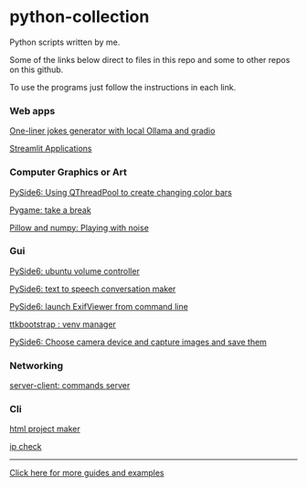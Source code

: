 # python-collection
Python scripts written by me.

Some of the links below direct to files in this repo and some to other repos on this github.

To use the programs just follow the instructions in each link.

<h3> Web apps</h3>

<a href="https://github.com/ip-repo/python/blob/main/local-ollama-one-liners-jokes/local-ollama-one-liners-jokes.md"> One-liner jokes generator with local Ollama and gradio </a>


<a href="https://github.com/ip-repo/python/blob/main/streamlit-scripts/streamlit-index.md">Streamlit Applications</a>


<h3>Computer Graphics or Art</h3>

<a href="https://github.com/ip-repo/python/blob/main/color-bar/color-bar.md">PySide6: Using QThreadPool to create changing color bars</a>

<a href="https://github.com/ip-repo/python/blob/main/take-break/take-brake.md">Pygame: take a break </a>

<a href="https://github.com/ip-repo/python/blob/main/playing-with-noise/noisy-examples.md">Pillow and numpy: Playing with noise</a>

<h3>Gui</h3>

<a href="https://github.com/ip-repo/vc/blob/main/README.md">PySide6: ubuntu volume controller</a>

<a href="https://github.com/ip-repo/conversation-maker/blob/main/README.md">PySide6: text to speech conversation maker</a>

<a href="https://github.com/ip-repo/exif-view/blob/main/README.md">PySide6: launch ExifViewer from command line</a> 

<a href="https://github.com/ip-repo/python/blob/main/venv-manager/venv-manager.md">ttkbootstrap : venv manager</a>

<a href="https://github.com/ip-repo/camera-capture/blob/main/README.md">PySide6: Choose camera device and capture images and save them</a>


<h3>Networking</h3>
<a href="https://github.com/ip-repo/python/blob/main/command-server/command-server-client.md">server-client: commands server </a>

<h3>Cli</h3>
<a href="https://github.com/ip-repo/html-project-maker">html project maker</a>

<a href="https://github.com/ip-repo/ip-checker">ip check</a>


<hr>
<a href="https://github.com/ip-repo/guides/blob/main/README.md">Click here for more guides and examples</a>
